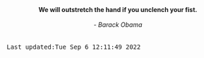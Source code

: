 
<div align="center"><b><span>We will outstretch the hand if you unclench your fist.</span></b><br><br><i> - Barack Obama</i></div>
<br><br><kbd>Last updated:Tue Sep  6 12:11:49 2022</kbd>